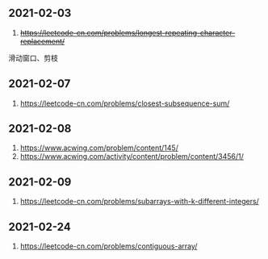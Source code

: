 
## 2021-02-03
1. ~~https://leetcode-cn.com/problems/longest-repeating-character-replacement/~~

滑动窗口、剪枝

## 2021-02-07
1. https://leetcode-cn.com/problems/closest-subsequence-sum/

## 2021-02-08
1. https://www.acwing.com/problem/content/145/
2. https://www.acwing.com/activity/content/problem/content/3456/1/

## 2021-02-09
1. https://leetcode-cn.com/problems/subarrays-with-k-different-integers/

## 2021-02-24
1. https://leetcode-cn.com/problems/contiguous-array/